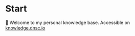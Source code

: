 # Start

👋 Welcome to my personal knowledge base. Accessible on [knowledge.dnsc.io](https://knowledge.dnsc.io)

